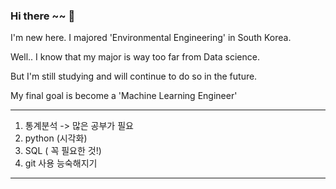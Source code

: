 ### Hi there ~~ 👋

I'm new here. I majored 'Environmental Engineering' in South Korea.

Well.. I know that my major is way too far from Data science.

But I'm still studying and will continue to do so in the future.

My final goal is become a 'Machine Learning Engineer'

-------------------------------------------------------------------

1. 통계분석 -> 많은 공부가 필요
2. python (시각화) 
3. SQL ( 꼭 필요한 것!)
4. git 사용 능숙해지기 
-------------------------------------------------------------------

